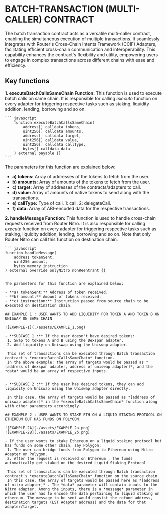 
# BATCH-TRANSACTION (MULTI-CALLER) CONTRACT

The batch transaction contract acts as a versatile multi-caller contract, enabling the simultaneous execution of multiple transactions. It seamlessly integrates with Router's Cross-Chain Intents Framework (CCIF) Adapters, facilitating efficient cross-chain communication and interoperability. This capability enhances the contract's flexibility and utility, empowering users to engage in complex transactions across different chains with ease and efficiency.

## Key functions

**1. executeBatchCallsSameChain Function:** This function is used to execute batch calls on same chain. It is responsible for calling *execute* function on every adapter for triggering respective tasks such as staking, liquidity addition, lending, borrowing and so on. 

    ``` javascript
        function executeBatchCallsSameChain(
            address[] calldata tokens,
            uint256[] calldata amounts,
            address[] calldata target,
            uint256[] calldata value,
            uint256[] calldata callType,
            bytes[] calldata data
        ) external payable {}
    ```
The parameters for this function are explained below:

- **a) tokens:** Array of addresses of the tokens to fetch from the user.
- **b) amounts:** Array of amounts of the tokens to fetch from the user.
- **c) target:** Array of addresses of the contracts/adapters to call.
- **d) value:** Array of amounts of native tokens to send along with the transactions.
- **e) callType:** Type of call. 1: call, 2: delegateCall.
- **f) data:** Array of ABI-encoded data for the respective transactions.

**2. handleMessage Function:** This function is used to handle cross-chain requests received from Router Nitro. It is also responsible for calling *execute* function on every adapter for triggering respective tasks such as staking, liquidity addition, lending, borrowing and so on. Note that only Router Nitro can call this function on destination chain.

    ``` javascript
    function handleMessage(
        address tokenSent,
        uint256 amount,
        bytes memory instruction
    ) external override onlyNitro nonReentrant {}
   ```

The parameters for this function are explained below:

- **a) tokenSent:** Address of token received.
- **b) amount:** Amount of tokens received.
- **c) instruction:** Instruction passed from source chain to be executed on destination chain.

## EXAMPLE 1 : USER WANTS TO ADD LIQUIDITY FOR TOKEN A AND TOKEN B ON UNISWAP ON SAME CHAIN

![EXAMPLE-1](./assets/EXAMPLE_1.png)

- **SUBCASE 1 :** If the user doesn't have desired tokens:
    1. Swap to tokens A and B using the Dexspan adapter.
    2. Add liquidity on Uniswap using the Uniswap adapter. 

    This set of transactions can be executed through Batch transaction contract's *executeBatchCallsSameChain* function. 
    In the above example: the array of targets would be passed as *[address of dexspan adapter, address of uniswap adapter]*, and the *data* would be an array of respective inputs.


- **SUBCASE 2 :** If the user has desired tokens, they can add liquidity on Uniswap using the Uniswap adapter directly. 

    In this case, the array of targets would be passed as *[address of uniswap adapter]* in the *executeBatchCallsSameChain* function along with other parameters accordingly.

## EXAMPLE 2 : USER WANTS TO STAKE ETH ON A LIQUID STAKING PROTOCOL ON ETHEREUM BUT HAS FUNDS ON POLYGON.

![EXAMPLE-2A](./assets/EXAMPLE_2a.png)
![EXAMPLE-2B](./assets/EXAMPLE_2b.png) 

- If the user wants to stake Ethereum on a liquid staking protocol but has funds on some other chain, say Polygon:
    1. The user can bridge funds from Polygon to Ethereum using Nitro Adapter on Polygon.
    2. After the request is received on Ethereum , the funds automatically get staked on the desired Liquid Staking Protocol.

    This set of transactions can be executed through Batch transaction contract's *executeBatchCallsSameChain* function on the source chain.    
    In this case, the array of targets would be passed here as *[address of nitro adapter]* . The *data* parameter will contain inputs to the Nitro adapter. Among the inputs, there is a *message* parameter in which the user has to encode the data pertaining to liquid staking on ethereum. The message to be sent would consist the refund address, destination targets (LST Adapter address) and the data for that adapter/target.

    